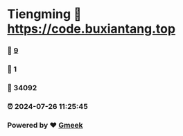 # Tiengming :link: https://code.buxiantang.top 
### :page_facing_up: [9](https://code.buxiantang.top/tag.html) 
### :speech_balloon: 1 
### :hibiscus: 34092 
### :alarm_clock: 2024-07-26 11:25:45 
### Powered by :heart: [Gmeek](https://github.com/Meekdai/Gmeek)
